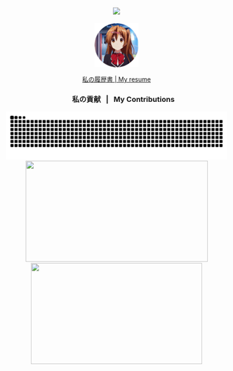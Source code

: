 <h3 align="center">   
    <img src="https://readme-typing-svg.herokuapp.com/?font=sansserif&size=25&center=true&vCenter=true&width=600&height=30&duration=2300&lines=&nbsp;&nbsp;こんにちは！👋;+私はアクゼスティアです;+ウクライナ出身の情熱的な開発者です^_^;&nbsp;&nbsp;&nbsp;Hi+There!+👋;+I'm+Akzestia;+A+passionate+developer+from+Ukraine+^_^" />  
</h3>                     
<p align="center">                     
  <img src="assets/tenor-nibutani.gif" alt="Example" width="100" h eight="100">                         
</p>                            
<div align="center">                                 
    <a href="https://github.com/Akzestia/Akzestia/blob/main/about/resume.md">私の履歴書 | My resume</a>         
</div>                   
<div align="center">                          
    <h3>&nbsp; &nbsp; &nbsp; &nbsp; 私の貢献 &nbsp; | &nbsp; My Contributions</h3>  
    <img alt="snake eating my contributions" src="https://raw.githubusercontent.com/Akzestia/Akzestia/output/github-contribution-grid-snake-dark.svg" />
</div>
<div align=center>          
    <img width=415 height=230 src="https://streak-stats.demolab.com/?user=akzestia&theme=dark" /> 
    <img width=390 height=230 src="https://github-readme-stats.vercel.app/api?username=akzestia&show_icons=true&theme=transparent"> 
</div> 
         
<!-- <h3 align="center">⚒️ Arch <3 ⚒️</h3> 
<br/> 
<div align="center">
    <img width=180 height=180 src="https://skillicons.dev/icons?i=arch" />
</div> -->
<!-- <div align="center">
    <img src="https://skillicons.dev/icons?i=qt,net,actix,react,redux,prisma,html,css,scss,flutter,neovim,arch,github,git,docker" />
    <img src="https://skillicons.dev/icons?i=c,cpp,cs,rust,typescript,js,java,php,lua,dart,postgres,mysql,cmake" /><br>
</div>
 -->
 
